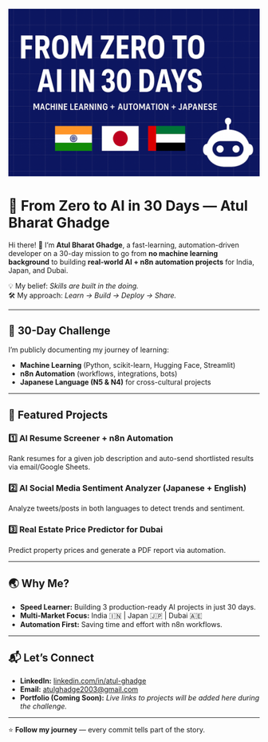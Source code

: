 ![30-Day AI Challenge](Banner.png)
# 🚀 From Zero to AI in 30 Days — Atul Bharat Ghadge

Hi there! 👋 I’m **Atul Bharat Ghadge**, a fast-learning, automation-driven developer on a 30-day mission to go from **no machine learning background** to building **real-world AI + n8n automation projects** for India, Japan, and Dubai.

💡 My belief: *Skills are built in the doing.*  
🛠 My approach: *Learn → Build → Deploy → Share.*

---

## 📅 30-Day Challenge
I’m publicly documenting my journey of learning:
- **Machine Learning** (Python, scikit-learn, Hugging Face, Streamlit)
- **n8n Automation** (workflows, integrations, bots)
- **Japanese Language (N5 & N4)** for cross-cultural projects

---

## 📂 Featured Projects
### 1️⃣ AI Resume Screener + n8n Automation  
Rank resumes for a given job description and auto-send shortlisted results via email/Google Sheets.

### 2️⃣ AI Social Media Sentiment Analyzer (Japanese + English)  
Analyze tweets/posts in both languages to detect trends and sentiment.

### 3️⃣ Real Estate Price Predictor for Dubai  
Predict property prices and generate a PDF report via automation.

---

## 🌏 Why Me?
- **Speed Learner:** Building 3 production-ready AI projects in just 30 days.  
- **Multi-Market Focus:** India 🇮🇳 | Japan 🇯🇵 | Dubai 🇦🇪  
- **Automation First:** Saving time and effort with n8n workflows.

---

## 📬 Let’s Connect
- **LinkedIn:** [linkedin.com/in/atul-ghadge](https://linkedin.com/in/atul-ghadge)  
- **Email:** atulghadge2003@gmail.com  
- **Portfolio (Coming Soon):** *Live links to projects will be added here during the challenge.*

---

⭐ **Follow my journey** — every commit tells part of the story.
